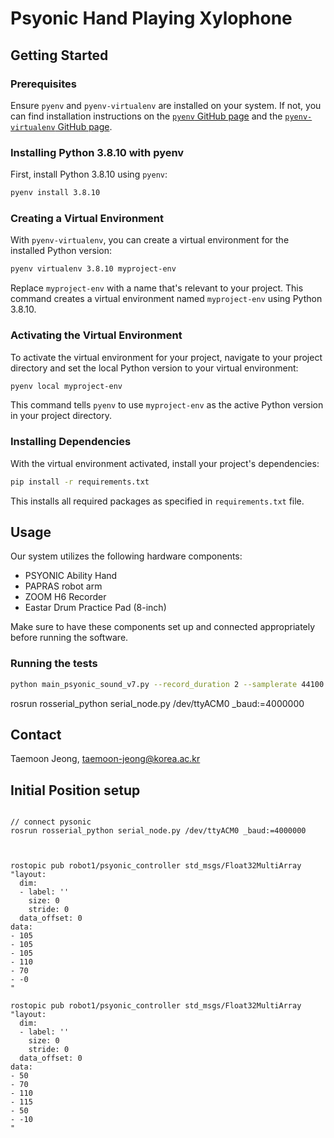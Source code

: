 # Psyonic Hand Playing Xylophone

## Getting Started
### Prerequisites
Ensure `pyenv` and `pyenv-virtualenv` are installed on your system.
If not, you can find installation instructions on the [`pyenv` GitHub page](https://github.com/pyenv/pyenv#installation) and the [`pyenv-virtualenv` GitHub page](https://github.com/pyenv/pyenv-virtualenv).

### Installing Python 3.8.10 with pyenv
First, install Python 3.8.10 using `pyenv`:
```bash
pyenv install 3.8.10
```

### Creating a Virtual Environment
With `pyenv-virtualenv`, you can create a virtual environment for the installed Python version:
```bash
pyenv virtualenv 3.8.10 myproject-env
```
Replace `myproject-env` with a name that's relevant to your project. This command creates a virtual environment named `myproject-env` using Python 3.8.10.

### Activating the Virtual Environment
To activate the virtual environment for your project, navigate to your project directory and set the local Python version to your virtual environment:
```bash
pyenv local myproject-env
```
This command tells `pyenv` to use `myproject-env` as the active Python version in your project directory.

### Installing Dependencies
With the virtual environment activated, install your project's dependencies:
```bash
pip install -r requirements.txt
```
This installs all required packages as specified in `requirements.txt` file.

## Usage
Our system utilizes the following hardware components:
- PSYONIC Ability Hand
- PAPRAS robot arm
- ZOOM H6 Recorder
- Eastar Drum Practice Pad (8-inch)

Make sure to have these components set up and connected appropriately before running the software.

### Running the tests
```bash
python main_psyonic_sound_v7.py --record_duration 2 --samplerate 44100 --max_iter 1000 --n_epi 10 --WANDB --SAVE_WEIGHTS --seed 
```
rosrun rosserial_python serial_node.py /dev/ttyACM0 _baud:=4000000

## Contact
Taemoon Jeong, taemoon-jeong@korea.ac.kr


<!-- ## Denoise
Download NoiseTorch: [text](https://github.com/noisetorch/NoiseTorch) -->

## Initial Position setup
```

// connect pysonic
rosrun rosserial_python serial_node.py /dev/ttyACM0 _baud:=4000000



rostopic pub robot1/psyonic_controller std_msgs/Float32MultiArray "layout:
  dim:
  - label: ''
    size: 0
    stride: 0
  data_offset: 0
data:
- 105
- 105
- 105
- 110
- 70
- -0
"

rostopic pub robot1/psyonic_controller std_msgs/Float32MultiArray "layout:
  dim:
  - label: ''
    size: 0
    stride: 0
  data_offset: 0
data:
- 50
- 70
- 110
- 115
- 50
- -10
"
```